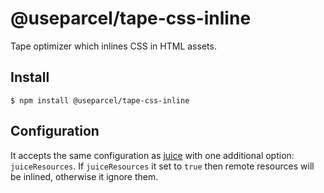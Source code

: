 # @useparcel/tape-css-inline

Tape optimizer which inlines CSS in HTML assets.

## Install

```
$ npm install @useparcel/tape-css-inline
```

## Configuration

It accepts the same configuration as [juice](https://github.com/Automattic/juice#options) with one additional option: `juiceResources`. If `juiceResources` it set to `true` then remote resources will be inlined, otherwise it ignore them.
